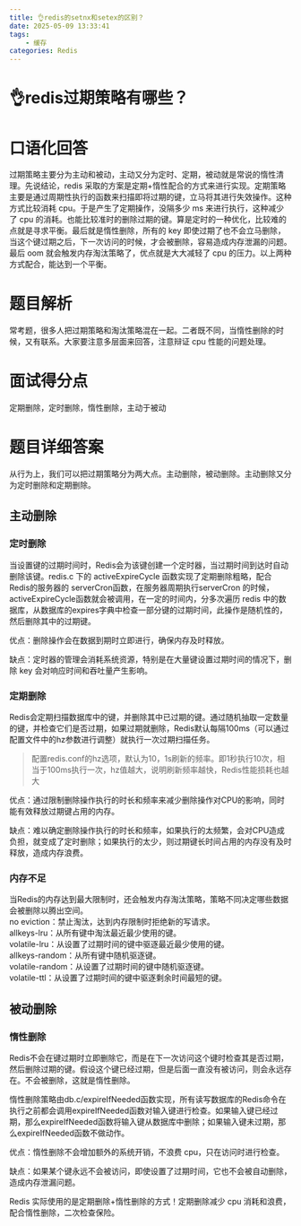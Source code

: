 ```yaml
---
title: 👌redis的setnx和setex的区别？
date: 2025-05-09 13:33:41
tags:
	- 缓存
categories: Redis
---
```



# 👌redis过期策略有哪些？

# 口语化回答
过期策略主要分为主动和被动，主动又分为定时、定期，被动就是常说的惰性清理。先说结论，redis 采取的方案是定期+惰性配合的方式来进行实现。定期策略主要是通过周期性执行的函数来扫描即将过期的键，立马将其进行失效操作。这种方式比较消耗 cpu。于是产生了定期操作，没隔多少 ms 来进行执行，这种减少了 cpu 的消耗。也能比较准时的删除过期的键。算是定时的一种优化，比较难的点就是寻求平衡。最后就是惰性删除，所有的 key 即使过期了也不会立马删除，当这个键过期之后，下一次访问的时候，才会被删除，容易造成内存泄漏的问题。最后 oom 就会触发内存淘汰策略了，优点就是大大减轻了 cpu 的压力。以上两种方式配合，能达到一个平衡。

# 题目解析
常考题，很多人把过期策略和淘汰策略混在一起。二者既不同，当惰性删除的时候，又有联系。大家要注意多层面来回答，注意辩证 cpu 性能的问题处理。

# 面试得分点
定期删除，定时删除，惰性删除，主动于被动

# 题目详细答案
从行为上，我们可以把过期策略分为两大点。主动删除，被动删除。主动删除又分为定时删除和定期删除。


## 主动删除
### **定时删除**
当设置键的过期时间时，Redis会为该键创建一个定时器，当过期时间到达时自动删除该键。redis.c 下的 activeExpireCycle 函数实现了定期删除粗略，配合 Redis的服务器的 serverCron函数，在服务器周期执行serverCron 的时候，activeExpireCycle函数就会被调用，在一定的时间内，分多次遍历 redis 中的数据库，从数据库的expires字典中检查一部分键的过期时间，此操作是随机性的，然后删除其中的过期键。

优点：删除操作会在数据到期时立即进行，确保内存及时释放。

缺点：定时器的管理会消耗系统资源，特别是在大量键设置过期时间的情况下，删除 key 会对响应时间和吞吐量产生影响。

### **定期删除**
Redis会定期扫描数据库中的键，并删除其中已过期的键。通过随机抽取一定数量的键，并检查它们是否过期，如果过期就删除，Redis默认每隔100ms（可以通过配置文件中的hz参数进行调整）就执行一次过期扫描任务。

> 配置redis.conf的hz选项，默认为10，1s刷新的频率。即1秒执行10次，相当于100ms执行一次，hz值越大，说明刷新频率越快，Redis性能损耗也越大
>

优点：通过限制删除操作执行的时长和频率来减少删除操作对CPU的影响，同时能有效释放过期键占用的内存。

缺点：难以确定删除操作执行的时长和频率，如果执行的太频繁，会对CPU造成负担，就变成了定时删除；如果执行的太少，则过期键长时间占用的内存没有及时释放，造成内存浪费。

### 内存不足
当Redis的内存达到最大限制时，还会触发内存淘汰策略，策略不同决定哪些数据会被删除以腾出空间。  
no eviction：禁止淘汰，达到内存限制时拒绝新的写请求。  
allkeys-lru：从所有键中淘汰最近最少使用的键。  
volatile-lru：从设置了过期时间的键中驱逐最近最少使用的键。  
allkeys-random：从所有键中随机驱逐键。  
volatile-random：从设置了过期时间的键中随机驱逐键。  
volatile-ttl：从设置了过期时间的键中驱逐剩余时间最短的键。

## 被动删除
### **惰性删除**
Redis不会在键过期时立即删除它，而是在下一次访问这个键时检查其是否过期，然后删除过期的键。假设这个键已经过期，但是后面一直没有被访问，则会永远存在。不会被删除，这就是惰性删除。

惰性删除策略由db.c/expireIfNeeded函数实现，所有读写数据库的Redis命令在执行之前都会调用expireIfNeeded函数对输入键进行检查。如果输入键已经过期，那么expireIfNeeded函数将输入键从数据库中删除；如果输入键未过期，那么expireIfNeeded函数不做动作。

优点：惰性删除不会增加额外的系统开销，不浪费 cpu，只在访问时进行检查。

缺点：如果某个键永远不会被访问，即使设置了过期时间，它也不会被自动删除，造成内存泄漏问题。



Redis 实际使用的是定期删除+惰性删除的方式！定期删除减少 cpu 消耗和浪费，配合惰性删除，二次检查保险。



### 